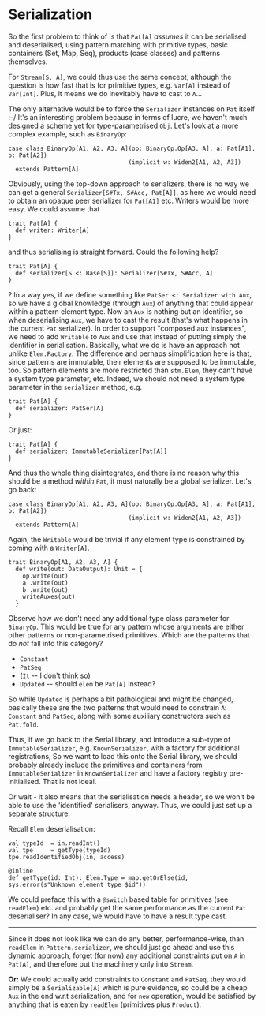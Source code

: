 # Serialization

So the first problem to think of is that `Pat[A]` _assumes_ it can be serialised 
and deserialised, using pattern matching with primitive types, basic containers
(Set, Map, Seq), products (case classes) and patterns themselves.

For `Stream[S, A]`, we could thus use the same concept, although the question is
how fast that is for primitive types, e.g. `Var[A]` instead of `Var[Int]`. Plus,
it means we do inevitably have to cast to `A`...

The only alternative would be to force the `Serializer` instances on `Pat` itself :-/
It's an interesting problem because in terms of lucre, we haven't much designed
a scheme yet for type-parametrised `Obj`. Let's look at a more complex example,
such as `BinaryOp`:

```
case class BinaryOp[A1, A2, A3, A](op: BinaryOp.Op[A3, A], a: Pat[A1], b: Pat[A2])
                                  (implicit w: Widen2[A1, A2, A3])
  extends Pattern[A]
```

Obviously, using the top-down approach to serializers, there is no way we can
get a general `Serializer[S#Tx, S#Acc, Pat[A]]`, as here we would need to obtain
an opaque peer serializer for `Pat[A1]` etc. Writers would be more easy. We could
assume that

```
trait Pat[A] {
  def writer: Writer[A]
}
```

and thus serialising is straight forward. Could the following help?

```
trait Pat[A] {
  def serializer[S <: Base[S]]: Serializer[S#Tx, S#Acc, A]
}
```

? In a way yes, if we define something like `PatSer <: Serializer with Aux`,
so we have a global knowledge (through `Aux`) of anything that could appear
within a pattern element type. Now an `Aux` is nothing but an identifier, so
when deserialising `Aux`, we have to cast the result (that's what happens in
the current `Pat` serializer). In order to support "composed aux instances",
we need to add `Writable` to `Aux` and use that instead of putting simply the
identifier in serialisation. Basically, what we do is have an approach not unlike
`Elem.Factory`. The difference and perhaps simplification here is that, since
patterns are immutable, their elements are supposed to be immutable, too.
So pattern elements are more restricted than `stm.Elem`, they can't have a
system type parameter, etc. Indeed, we should not need a system type parameter
in the `serializer` method, e.g.

```
trait Pat[A] {
  def serializer: PatSer[A]
}
```

Or just:

```
trait Pat[A] {
  def serializer: ImmutableSerializer[Pat[A]]
}
```

And thus the whole thing disintegrates, and there is no reason why this should
be a method _within_ `Pat`, it must naturally be a global serializer.
Let's go back:

```
case class BinaryOp[A1, A2, A3, A](op: BinaryOp.Op[A3, A], a: Pat[A1], b: Pat[A2])
                                  (implicit w: Widen2[A1, A2, A3])
  extends Pattern[A]
```

Again, the `Writable` would be trivial if any element type is constrained by
coming with a `Writer[A]`.

```
trait BinaryOp[A1, A2, A3, A] {
  def write(out: DataOutput): Unit = {
    op.write(out)
    a .write(out)
    b .write(out)
    writeAuxes(out)
  }
```

Observe how we don't need any additional type class parameter for `BinaryOp`. This
would be true for any pattern whose arguments are either other patterns or non-parametrised
primitives. Which are the patterns that do _not_ fall into this category?

- `Constant`
- `PatSeq`
- (`It` -- I don't think so)
- `Updated` -- should `elem` be `Pat[A]` instead?

So while `Updated` is perhaps a bit pathological and might be changed, basically these are the two
patterns that would need to constrain `A`: `Constant` and `PatSeq`, along with some auxiliary constructors
such as `Pat.fold`.

Thus, if we go back to the Serial library, and introduce a sub-type of `ImmutableSerializer`, e.g.
`KnownSerializer`, with a factory for additional registrations, So we want to load this onto the Serial
library, we should probably already include the primitives and containers from `ImmutableSerializer` in
`KnownSerializer` and have a factory registry pre-initialised. That is not ideal.

Or wait - it also means that the serialisation needs a header, so we won't be able to use the 'identified'
serialisers, anyway. Thus, we could just set up a separate structure.

Recall `Elem` deserialisation:

```
val typeId  = in.readInt()
val tpe     = getType(typeId)
tpe.readIdentifiedObj(in, access)

@inline
def getType(id: Int): Elem.Type = map.getOrElse(id, sys.error(s"Unknown element type $id"))
```

We could preface this with a `@switch` based table for primitives (see `readElem`) etc. and probably get the 
same performance as the current `Pat` deserialiser? In any case, we would have to have a result type cast.

---------------

Since it does not look like we can do any better, performance-wise, than `readElem` in `Pattern.serializer`, we
should just go ahead and use this dynamic approach, forget (for now) any additional constraints put on `A` in
`Pat[A]`, and therefore put the machinery only into `Stream`.

__Or:__ We could actually add constraints to `Constant` and `PatSeq`, they would simply be a `Serializable[A]`
which is pure evidence, so could be a cheap `Aux` in the end w.r.t serialization, and for `new` operation, would
be satisfied by anything that is eaten by `readElem` (primitives plus `Product`).
